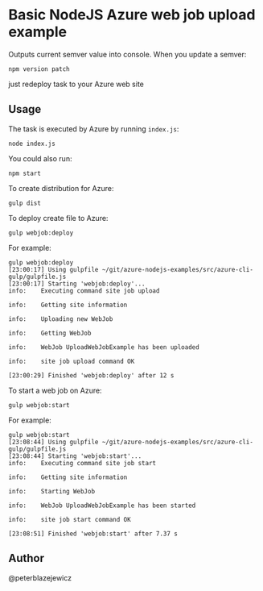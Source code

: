 # Basic NodeJS Azure web job upload example

Outputs current semver value into console. When you update a semver:
```
npm version patch
```
just redeploy task to your Azure web site


## Usage

The task is executed by Azure by running `index.js`:
```
node index.js
```
You could also run:
```
npm start
```

To create distribution for Azure:
```
gulp dist
```

To deploy create file to Azure:
```
gulp webjob:deploy
```
For example:
```
gulp webjob:deploy
[23:00:17] Using gulpfile ~/git/azure-nodejs-examples/src/azure-cli-gulp/gulpfile.js
[23:00:17] Starting 'webjob:deploy'...
info:    Executing command site job upload

info:    Getting site information

info:    Uploading new WebJob

info:    Getting WebJob

info:    WebJob UploadWebJobExample has been uploaded

info:    site job upload command OK

[23:00:29] Finished 'webjob:deploy' after 12 s
```

To start a web job on Azure:
```
gulp webjob:start
```
For example:
```
gulp webjob:start
[23:08:44] Using gulpfile ~/git/azure-nodejs-examples/src/azure-cli-gulp/gulpfile.js
[23:08:44] Starting 'webjob:start'...
info:    Executing command site job start

info:    Getting site information

info:    Starting WebJob

info:    WebJob UploadWebJobExample has been started

info:    site job start command OK

[23:08:51] Finished 'webjob:start' after 7.37 s
```

## Author

@peterblazejewicz